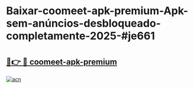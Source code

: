 # Baixar-coomeet-apk-premium-Apk-sem-anúncios-desbloqueado-completamente-2025-#je661

# <h2><a href="https://ainizakaria.my?title=coomeet-apk-premium&ref=24M">🔗👉 🔴 coomeet-apk-premium</a></h2>

[![acn](https://github.com/user-attachments/assets/0f9c940e-d8b0-45ae-aac7-cd30a18b3e1c)](https://ainizakaria.my?title=coomeet-apk-premium&ref=24M)

